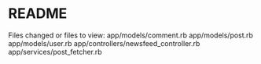 # README

Files changed or files to view:
app/models/comment.rb
app/models/post.rb
app/models/user.rb
app/controllers/newsfeed_controller.rb
app/services/post_fetcher.rb
